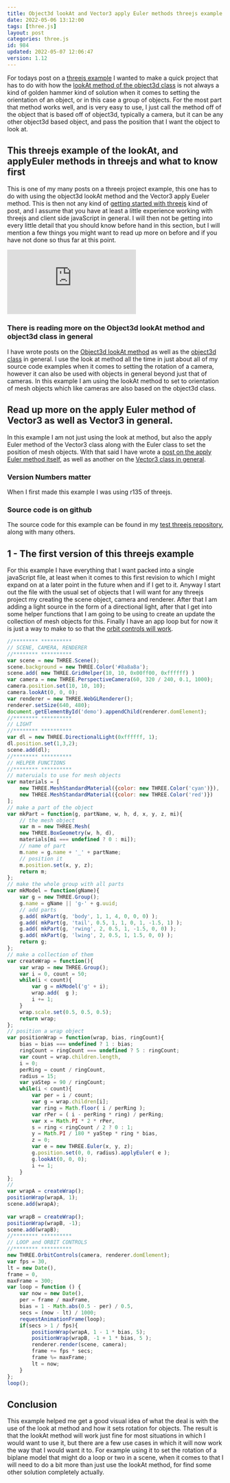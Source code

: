 ```yaml
---
title: Object3d lookAt and Vector3 apply Euler methods threejs example
date: 2022-05-06 13:12:00
tags: [three.js]
layout: post
categories: three.js
id: 984
updated: 2022-05-07 12:06:47
version: 1.12
---
```


For todays post on a [threejs example](/2021/02/19/threejs-examples/) I wanted to make a quick project that has to do with how the [lookAt method of the object3d class](https://threejs.org/docs/#api/en/core/Object3D.lookAt) is not always a kind of golden hammer kind of solution when it comes to setting the orientation of an object, or in this case a group of objects. For the most part that method works well, and is very easy to use, I just call the method off of the object that is based off of object3d, typically a camera, but it can be any other object3d based object, and pass the position that I want the object to look at.

<!-- more -->


## This threejs example of the lookAt, and applyEuler methods in threejs and what to know first

This is one of my many posts on a threejs project example, this one has to do with using the object3d lookAt method and the Vector3 apply Eueler method. This is then not any kind of [getting started with threejs](/2018/04/04/threejs-getting-started/) kind of post, and I assume that you have at least a little experience working with threejs and client side javaScript in general. I will then not be getting into every little detail that you should know before hand in this section, but I will mention a few things you might want to read up more on before and if you have not done so thus far at this point.

<iframe class="youtube_video" src="https://www.youtube.com/embed/jLvd_e_uBLc" title="YouTube video player" frameborder="0" allow="accelerometer; autoplay; clipboard-write; encrypted-media; gyroscope; picture-in-picture" allowfullscreen></iframe>

### There is reading more on the Object3d lookAt method and object3d class in general

I have wrote posts on the [Object3d lookAt method](/2021/05/13/threejs-object3d-lookat/) as well as the [object3d class](/2018/04/23/threejs-object3d/) in general. I use the look at method all the time in just about all of my source code examples when it comes to setting the rotation of a camera, however it can also be used with objects in general beyond just that of cameras. In this example I am using the lookAt method to set to orientation of mesh objects which like cameras are also based on the object3d class.

## Read up more on the apply Euler method of Vector3 as well as Vector3 in general.

In this example I am not just using the look at method, but also the apply Euler method of the Vector3 class along with the Euler class to set the position of mesh objects. With that said I have wrote a [post on the apply Euler method itself](/2021/06/18/threejs-vector3-apply-euler/), as well as another on the [Vector3 class in general](/2018/04/15/threejs-vector3/).

### Version Numbers matter

When I first made this example I was using r135 of threejs.

### Source code is on github

The source code for this example can be found in my [test threejs repository](https://github.com/dustinpfister/test_threejs/tree/master/views/forpost/threejs-examples-lookat-with-apply-euler), along with many others.

## 1 - The first version of this threejs example

For this example I have everything that I want packed into a single javaScript file, at least when it comes to this first revision to which I might expand on at a later point in the future when and if I get to it. Anyway I start out the file with the usual set of objects that I will want for any threejs project my creating the scene object, camera and renderer. After that I am adding a light source in the form of a directional light, after that I get into some helper functions that I am going to be using to create an update the collection of mesh objects for this. Finally I have an app loop but for now it is just a way to make to so that the [orbit controls will work](/2018/04/13/threejs-orbit-controls/).

```js
//******** **********
// SCENE, CAMERA, RENDERER
//******** **********
var scene = new THREE.Scene();
scene.background = new THREE.Color('#8a8a8a');
scene.add( new THREE.GridHelper(10, 10, 0x00ff00, 0xffffff) )
var camera = new THREE.PerspectiveCamera(60, 320 / 240, 0.1, 1000);
camera.position.set(10, 10, 10);
camera.lookAt(0, 0, 0);
var renderer = new THREE.WebGLRenderer();
renderer.setSize(640, 480);
document.getElementById('demo').appendChild(renderer.domElement);
//******** **********
// LIGHT
//******** **********
var dl = new THREE.DirectionalLight(0xffffff, 1);
dl.position.set(1,3,2);
scene.add(dl);
//******** **********
// HELPER FUNCTIONS
//******** **********
// materuials to use for mesh objects
var materials = [
    new THREE.MeshStandardMaterial({color: new THREE.Color('cyan')}),
    new THREE.MeshStandardMaterial({color: new THREE.Color('red')})
];
// make a part of the object
var mkPart = function(g, partName, w, h, d, x, y, z, mi){
    // the mesh object
    var m = new THREE.Mesh(
    new THREE.BoxGeometry(w, h, d),
    materials[mi === undefined ? 0 : mi]);
    // name of part
    m.name = g.name + '_' + partName;
    // position it
    m.position.set(x, y, z);
    return m;
};
// make the whole group with all parts
var mkModel = function(gName){
    var g = new THREE.Group();
    g.name = gName || 'g-' + g.uuid;
    // add parts
    g.add( mkPart(g, 'body', 1, 1, 4, 0, 0, 0) );
    g.add( mkPart(g, 'tail', 0.5, 1, 1, 0, 1, -1.5, 1) );
    g.add( mkPart(g, 'rwing', 2, 0.5, 1, -1.5, 0, 0) );
    g.add( mkPart(g, 'lwing', 2, 0.5, 1, 1.5, 0, 0) );
    return g;
};
// make a collection of them
var createWrap = function(){
    var wrap = new THREE.Group();
    var i = 0, count = 50;
    while(i < count){
        var g = mkModel('g' + i);
        wrap.add(  g );
        i += 1;
    }
    wrap.scale.set(0.5, 0.5, 0.5);
    return wrap;
};
// position a wrap object
var positionWrap = function(wrap, bias, ringCount){
    bias = bias === undefined ? 1 : bias;
    ringCount = ringCount === undefined ? 5 : ringCount;
    var count = wrap.children.length,
    i = 0;
    perRing = count / ringCount,
    radius = 15; 
    var yaStep = 90 / ringCount;
    while(i < count){
        var per = i / count;
        var g = wrap.children[i];
        var ring = Math.floor( i / perRing );
        var rPer = ( i - perRing * ring) / perRing;
        var x = Math.PI * 2 * rPer, 
        s = ring < ringCount / 2 ? 0 : 1;
        y = Math.PI / 180 * yaStep * ring * bias, 
        z = 0;
        var e = new THREE.Euler(x, y, z);
        g.position.set(0, 0, radius).applyEuler( e );
        g.lookAt(0, 0, 0);
        i += 1;
    }
};
//
var wrapA = createWrap();
positionWrap(wrapA, 1);
scene.add(wrapA);
 
var wrapB = createWrap();
positionWrap(wrapB, -1);
scene.add(wrapB);
//******** **********
// LOOP and ORBIT CONTROLS
//******** **********
new THREE.OrbitControls(camera, renderer.domElement);
var fps = 30,
lt = new Date(),
frame = 0,
maxFrame = 300;
var loop = function () {
    var now = new Date(),
    per = frame / maxFrame,
    bias = 1 - Math.abs(0.5 - per) / 0.5,
    secs = (now - lt) / 1000;
    requestAnimationFrame(loop);
    if(secs > 1 / fps){
        positionWrap(wrapA, 1 - 1 * bias, 5);
        positionWrap(wrapB, -1 + 1 * bias, 5 );
        renderer.render(scene, camera);
        frame += fps * secs;
        frame %= maxFrame;
        lt = now;
    }
};
loop();
```

## Conclusion

This example helped me get a good visual idea of what the deal is with the use of the look at method and how it sets rotation for objects. The result is that the lookAt method will work just fine for most situations in which I would want to use it, but there are a few use cases in which it will now work the way that I would want it to. For example using it to set the rotation of a biplane model that might do a loop or two in a scene, when it comes to that I will need to do a bit more than just use the lookAt method, for find some other solution completely actually.
